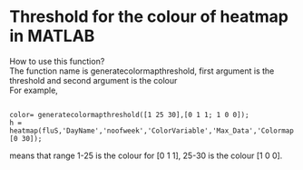 <h1>Threshold for the colour of heatmap in MATLAB</h1>

How to use this function? <br>
The function name is generatecolormapthreshold, first argument is the threshold and second argument is the colour<br>
For example,<br>
<pre><code>
color= generatecolormapthreshold([1 25 30],[0 1 1; 1 0 0]);
h = heatmap(fluS,'DayName','noofweek','ColorVariable','Max_Data','Colormap',color,'ColorLimits',[0 30]);
</code></pre>
 
means that range 1-25 is the colour for [0 1 1], 25-30 is the colour [1 0 0].<br>
